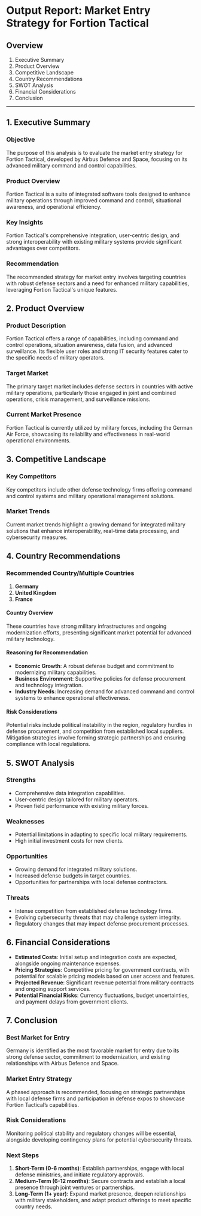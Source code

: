# Output Report: Market Entry Strategy for Fortion Tactical

## Overview

1. Executive Summary  
2. Product Overview  
3. Competitive Landscape  
4. Country Recommendations  
5. SWOT Analysis  
6. Financial Considerations  
7. Conclusion  

---

## 1. Executive Summary

### Objective  
The purpose of this analysis is to evaluate the market entry strategy for Fortion Tactical, developed by Airbus Defence and Space, focusing on its advanced military command and control capabilities.

### Product Overview  
Fortion Tactical is a suite of integrated software tools designed to enhance military operations through improved command and control, situational awareness, and operational efficiency.

### Key Insights  
Fortion Tactical's comprehensive integration, user-centric design, and strong interoperability with existing military systems provide significant advantages over competitors.

### Recommendation  
The recommended strategy for market entry involves targeting countries with robust defense sectors and a need for enhanced military capabilities, leveraging Fortion Tactical's unique features.

## 2. Product Overview

### Product Description  
Fortion Tactical offers a range of capabilities, including command and control operations, situation awareness, data fusion, and advanced surveillance. Its flexible user roles and strong IT security features cater to the specific needs of military operators.

### Target Market  
The primary target market includes defense sectors in countries with active military operations, particularly those engaged in joint and combined operations, crisis management, and surveillance missions.

### Current Market Presence  
Fortion Tactical is currently utilized by military forces, including the German Air Force, showcasing its reliability and effectiveness in real-world operational environments.

## 3. Competitive Landscape

### Key Competitors  
Key competitors include other defense technology firms offering command and control systems and military operational management solutions.

### Market Trends  
Current market trends highlight a growing demand for integrated military solutions that enhance interoperability, real-time data processing, and cybersecurity measures.

## 4. Country Recommendations

### Recommended Country/Multiple Countries  
1. **Germany**  
2. **United Kingdom**  
3. **France**  

#### Country Overview  
These countries have strong military infrastructures and ongoing modernization efforts, presenting significant market potential for advanced military technology.

#### Reasoning for Recommendation  
- **Economic Growth**: A robust defense budget and commitment to modernizing military capabilities.
- **Business Environment**: Supportive policies for defense procurement and technology integration.
- **Industry Needs**: Increasing demand for advanced command and control systems to enhance operational effectiveness.

#### Risk Considerations  
Potential risks include political instability in the region, regulatory hurdles in defense procurement, and competition from established local suppliers. Mitigation strategies involve forming strategic partnerships and ensuring compliance with local regulations.

## 5. SWOT Analysis

### Strengths  
- Comprehensive data integration capabilities.
- User-centric design tailored for military operators.
- Proven field performance with existing military forces.

### Weaknesses  
- Potential limitations in adapting to specific local military requirements.
- High initial investment costs for new clients.

### Opportunities  
- Growing demand for integrated military solutions.
- Increased defense budgets in target countries.
- Opportunities for partnerships with local defense contractors.

### Threats  
- Intense competition from established defense technology firms.
- Evolving cybersecurity threats that may challenge system integrity.
- Regulatory changes that may impact defense procurement processes.

## 6. Financial Considerations

- **Estimated Costs**: Initial setup and integration costs are expected, alongside ongoing maintenance expenses.
- **Pricing Strategies**: Competitive pricing for government contracts, with potential for scalable pricing models based on user access and features.
- **Projected Revenue**: Significant revenue potential from military contracts and ongoing support services.
- **Potential Financial Risks**: Currency fluctuations, budget uncertainties, and payment delays from government clients.

## 7. Conclusion

### Best Market for Entry  
Germany is identified as the most favorable market for entry due to its strong defense sector, commitment to modernization, and existing relationships with Airbus Defence and Space.

### Market Entry Strategy  
A phased approach is recommended, focusing on strategic partnerships with local defense firms and participation in defense expos to showcase Fortion Tactical’s capabilities.

### Risk Considerations  
Monitoring political stability and regulatory changes will be essential, alongside developing contingency plans for potential cybersecurity threats.

### Next Steps  
1. **Short-Term (0-6 months)**: Establish partnerships, engage with local defense ministries, and initiate regulatory approvals.
2. **Medium-Term (6-12 months)**: Secure contracts and establish a local presence through joint ventures or partnerships.
3. **Long-Term (1+ year)**: Expand market presence, deepen relationships with military stakeholders, and adapt product offerings to meet specific country needs.